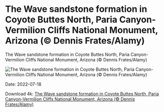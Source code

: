 # The Wave sandstone formation in Coyote Buttes North, Paria Canyon-Vermilion Cliffs National Monument, Arizona (© Dennis Frates/Alamy)

The Wave sandstone formation in Coyote Buttes North, Paria Canyon-Vermilion Cliffs National Monument, Arizona (© Dennis Frates/Alamy)

![The Wave sandstone formation in Coyote Buttes North, Paria Canyon-Vermilion Cliffs National Monument, Arizona (© Dennis Frates/Alamy)](https://bing.com/th?id=OHR.CoyoteButtes_EN-US2729289736_UHD.jpg&w=1024&h=576)

Date: 2022-07-18

Download 4k: [The Wave sandstone formation in Coyote Buttes North, Paria Canyon-Vermilion Cliffs National Monument, Arizona (© Dennis Frates/Alamy)](https://bing.com/th?id=OHR.CoyoteButtes_EN-US2729289736_UHD.jpg)

